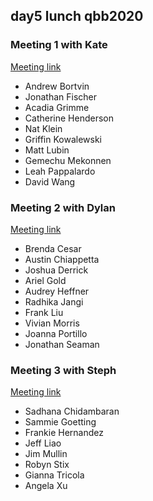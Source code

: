 ## day5 lunch qbb2020

### Meeting 1 with Kate
[Meeting link](https://jhubluejays.zoom.us/j/95128275964)

* Andrew Bortvin
* Jonathan Fischer
* Acadia Grimme
* Catherine Henderson
* Nat Klein
* Griffin Kowalewski
* Matt Lubin
* Gemechu Mekonnen
* Leah Pappalardo
* David Wang

### Meeting 2 with Dylan
[Meeting link](https://jhubluejays.zoom.us/j/93328460800)

* Brenda Cesar
* Austin Chiappetta
* Joshua Derrick
* Ariel Gold
* Audrey Heffner
* Radhika Jangi
* Frank Liu
* Vivian Morris
* Joanna Portillo
* Jonathan Seaman

### Meeting 3 with Steph
[Meeting link](https://jhubluejays.zoom.us/j/98621848236)

* Sadhana Chidambaran
* Sammie Goetting
* Frankie Hernandez
* Jeff Liao
* Jim Mullin
* Robyn Stix
* Gianna Tricola
* Angela Xu
